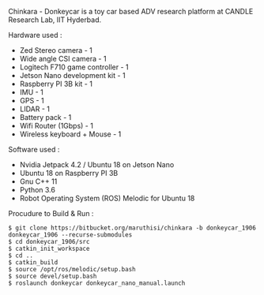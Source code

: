 Chinkara - Donkeycar is a toy car based ADV research platform at CANDLE Research Lab, IIT Hyderbad.

Hardware used :

* Zed Stereo camera - 1
* Wide angle CSI camera - 1
* Logitech F710 game controller - 1
* Jetson Nano development kit - 1
* Raspberry PI 3B kit - 1
* IMU - 1
* GPS - 1
* LIDAR - 1
* Battery pack - 1
* Wifi Router (1Gbps) - 1
* Wireless keyboard + Mouse - 1

Software used :

* Nvidia Jetpack 4.2 / Ubuntu 18 on Jetson Nano
* Ubuntu 18 on Raspberry PI 3B
* Gnu C++ 11
* Python 3.6
* Robot Operating System (ROS) Melodic for Ubuntu 18


Procudure to Build & Run :


```
$ git clone https://bitbucket.org/maruthisi/chinkara -b donkeycar_1906 donkeycar_1906 --recurse-submodules
$ cd donkeycar_1906/src
$ catkin_init_workspace
$ cd ..
$ catkin_build
$ source /opt/ros/melodic/setup.bash
$ source devel/setup.bash
$ roslaunch donkeycar donkeycar_nano_manual.launch
```


